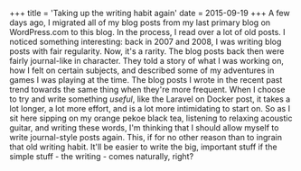 +++
title = 'Taking up the writing habit again'
date = 2015-09-19
+++
A few days ago, I migrated all of my blog posts from my last primary blog on WordPress.com to this blog. In the process, I read over a lot of old posts. I noticed something interesting: back in 2007 and 2008, I was writing blog posts with fair regularity. Now, it's a rarity. The blog posts back then were fairly journal-like in character. They told a story of what I was working on, how I felt on certain subjects, and described some of my adventures in games I was playing at the time. The blog posts I wrote in the recent past trend towards the same thing when they're more frequent. When I choose to try and write something _useful_, like the Laravel on Docker post, it takes a lot longer, a lot more effort, and is a lot more intimidating to start on. So as I sit here sipping on my orange pekoe black tea, listening to relaxing acoustic guitar, and writing these words, I'm thinking that I should allow myself to write journal-style posts again. This, if for no other reason than to ingrain that old writing habit. It'll be easier to write the big, important stuff if the simple stuff - the writing - comes naturally, right?
